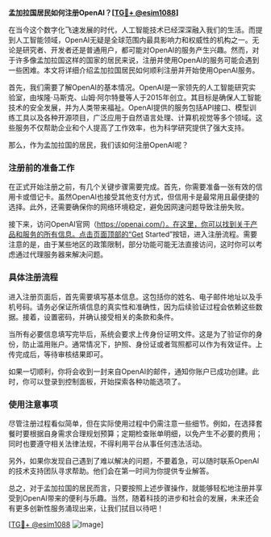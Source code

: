 **孟加拉国居民如何注册OpenAI？[[TG💪+ @esim1088](https://t.me/s/esim1088)]**

在当今这个数字化飞速发展的时代，人工智能技术已经深深融入我们的生活。而提到人工智能领域，OpenAI无疑是全球范围内最具影响力和权威性的机构之一。无论是研究者、开发者还是普通用户，都可能对OpenAI的服务产生兴趣。然而，对于许多像孟加拉国这样的国家的居民来说，注册并使用OpenAI的服务可能会遇到一些困难。本文将详细介绍孟加拉国居民如何顺利注册并开始使用OpenAI服务。

首先，我们需要了解OpenAI的基本情况。OpenAI是一家领先的人工智能研究实验室，由埃隆·马斯克、山姆·阿尔特曼等人于2015年创立。其目标是确保人工智能技术的安全发展，并为人类带来福祉。OpenAI提供的服务包括API接口、模型训练工具以及各种开源项目，广泛应用于自然语言处理、计算机视觉等多个领域。这些服务不仅帮助企业和个人提高了工作效率，也为科学研究提供了强大支持。

那么，作为孟加拉国的居民，我们该如何注册OpenAI呢？

### 注册前的准备工作

在正式开始注册之前，有几个关键步骤需要完成。首先，你需要准备一张有效的信用卡或借记卡。虽然OpenAI也接受其他支付方式，但信用卡是最常用且最便捷的选择。此外，还需要确保你的网络环境稳定，避免因网速问题导致注册失败。

接下来，访问OpenAI官网（https://openai.com/）。在这里，你可以找到关于产品和服务的所有信息。点击页面顶部的“Get Started”按钮，进入注册流程。需要注意的是，由于某些地区的政策限制，部分功能可能无法直接访问，这时你可以考虑通过代理服务器来解决问题。

### 具体注册流程

进入注册页面后，首先需要填写基本信息。这包括你的姓名、电子邮件地址以及手机号码。请务必保证所填信息的真实性和准确性，因为后续验证过程会依赖这些数据。接着，设置密码，并确认接受相关的条款和条件。

当所有必要信息填写完毕后，系统会要求上传身份证明文件。这是为了验证你的身份，防止滥用账户。通常情况下，护照、身份证或者驾照都可以作为有效证件。上传完成后，等待审核结果即可。

如果一切顺利，你将会收到一封来自OpenAI的邮件，通知你账户已成功创建。此时，你可以登录到控制面板，开始探索各种功能选项了。

### 使用注意事项

尽管注册过程看似简单，但在实际使用过程中仍需注意一些细节。例如，在选择套餐时要根据自身需求合理规划预算；定期检查账单明细，以免产生不必要的费用；同时也要遵守相关法律法规，不得利用平台从事任何违法活动。

另外，如果你发现自己遇到了难以解决的问题，不要着急，可以随时联系OpenAI的技术支持团队寻求帮助。他们会在第一时间为你提供专业解答。

总之，对于孟加拉国的居民而言，只要按照上述步骤操作，就能够轻松地注册并享受到OpenAI带来的便利与乐趣。当然，随着科技的进步和社会的发展，未来还会有更多创新性服务涌现出来，让我们拭目以待吧！

[[TG💪+ @esim1088](https://t.me/s/esim1088) ![Image](https://i.postimg.cc/4NQfJmqS/Snipaste-2025-05-13-00-14-12.png)]